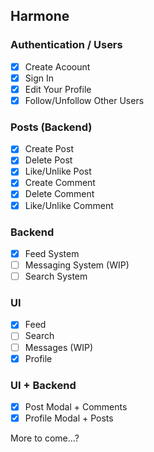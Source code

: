 ## Harmone

### Authentication / Users
- [x] Create Acoount
- [x] Sign In
- [x] Edit Your Profile
- [x] Follow/Unfollow Other Users

### Posts (Backend)
- [x] Create Post
- [x] Delete Post
- [x] Like/Unlike Post
- [x] Create Comment
- [x] Delete Comment
- [x] Like/Unlike Comment

### Backend
- [x] Feed System
- [ ] Messaging System (WIP)
- [ ] Search System

### UI
- [x] Feed
- [ ] Search
- [ ] Messages (WIP)
- [x] Profile

### UI + Backend
- [x] Post Modal + Comments
- [x] Profile Modal + Posts

More to come...?